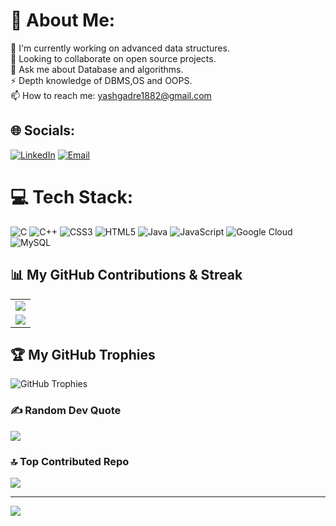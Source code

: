 # 💫 About Me:
🔭 I'm currently working on advanced data structures.  
🌱 Looking to collaborate on open source projects.   
💬 Ask me about Database and algorithms.  
⚡ Depth knowledge of DBMS,OS and OOPS.  
📫 How to reach me: [yashgadre1882@gmail.com](mailto:yashgadre1882@gmail.com)

## 🌐 Socials:
[![LinkedIn](https://img.shields.io/badge/LinkedIn-%230077B5.svg?logo=linkedin&logoColor=white)](https://www.linkedin.com/in/yashgadre/)
[![Email](https://img.shields.io/badge/Email-D14836?style=flat&logo=gmail&logoColor=white)](mailto:yashgadre1882@gmail.com)

# 💻 Tech Stack:
![C](https://img.shields.io/badge/c-%2300599C.svg?style=plastic&logo=c&logoColor=white)
![C++](https://img.shields.io/badge/c++-%2300599C.svg?style=plastic&logo=c%2B%2B&logoColor=white)
![CSS3](https://img.shields.io/badge/css3-%231572B6.svg?style=plastic&logo=css3&logoColor=white)
![HTML5](https://img.shields.io/badge/html5-%23E34F26.svg?style=plastic&logo=html5&logoColor=white)
![Java](https://img.shields.io/badge/java-%23ED8B00.svg?style=plastic&logo=openjdk&logoColor=white)
![JavaScript](https://img.shields.io/badge/javascript-%23323330.svg?style=plastic&logo=javascript&logoColor=%23F7DF1E)
![Google Cloud](https://img.shields.io/badge/GoogleCloud-%234285F4.svg?style=plastic&logo=google-cloud&logoColor=white)
![MySQL](https://img.shields.io/badge/mysql-%2300000f.svg?style=plastic&logo=mysql&logoColor=white)


## 📊 My GitHub Contributions & Streak
<table>
  <tr>
    <td>
      <img src="https://github-readme-streak-stats.herokuapp.com/?user=Yash1882" />
    </td>
  </tr>
  <tr>
    <td>
      <img src="https://activity-graph.herokuapp.com/graph?username=Yash1882&theme=react-dark" />
    </td>
  </tr>
</table>

## 🏆 My GitHub Trophies
![GitHub Trophies](https://github-profile-trophy.vercel.app/?username=Yash1882&column=3&theme=algolia)

### ✍️ Random Dev Quote
![](https://quotes-github-readme.vercel.app/api?type=horizontal&theme=radical)

### 🔝 Top Contributed Repo
![](https://github-contributor-stats.vercel.app/api?username=Yash@1882&limit=5&theme=dark&combine_all_yearly_contributions=true)

---
[![](https://visitcount.itsvg.in/api?id=Yash@1882&icon=0&color=0)](https://visitcount.itsvg.in)

